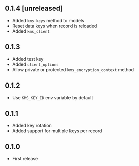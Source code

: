 ## 0.1.4 [unreleased]

- Added `kms_keys` method to models
- Reset data keys when record is reloaded
- Added `kms_client`

## 0.1.3

- Added test key
- Added `client_options`
- Allow private or protected `kms_encryption_context` method

## 0.1.2

- Use `KMS_KEY_ID` env variable by default

## 0.1.1

- Added key rotation
- Added support for multiple keys per record

## 0.1.0

- First release
